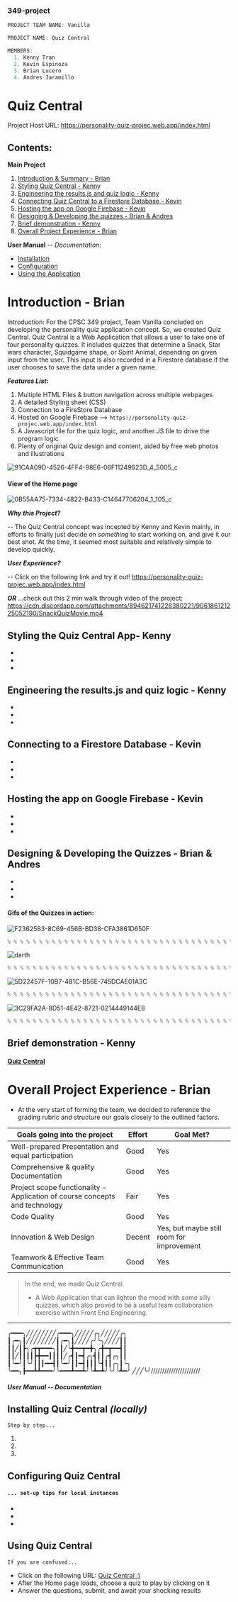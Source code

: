 ### 349-project

```cpp
PROJECT TEAM NAME: Vanilla

PROJECT NAME: Quiz Central

MEMBERS:
  1. Kenny Tran
  2. Kevin Espinoza
  3. Brian Lucero
  4. Andres Jaramillo
```

# Quiz Central

Project Host URL: https://personality-quiz-projec.web.app/index.html

## Contents:

**Main Project**
 1. [Introduction & Summary - Brian](https://github.com/ktranfullerton2000/349-project/blob/main/README.md#introduction---brian)
 2. [Styling Quiz Central - Kenny](https://github.com/ktranfullerton2000/349-project/blob/main/README.md#styling-the-quiz-central-app--kenny)
 3. [Engineering the results.js and quiz logic - Kenny](https://github.com/ktranfullerton2000/349-project/blob/main/README.md#engineering-the-resultsjs-and-quiz-logic---kenny)
 4. [Connecting Quiz Central to a Firestore Database - Kevin](https://github.com/ktranfullerton2000/349-project/blob/main/README.md#connecting-to-a-firestore-database---kevin)
 5. [Hosting the app on Google Firebase - Kevin](https://github.com/ktranfullerton2000/349-project/blob/main/README.md#hosting-the-app-on-google-firebase---kevin)
 6. [Designing & Developing the quizzes - Brian & Andres](https://github.com/ktranfullerton2000/349-project/blob/main/README.md#designing--developing-the-quizzes---brian--andres)
 7. [Brief demonstration - Kenny](https://github.com/ktranfullerton2000/349-project/blob/main/README.md#brief-demonstration---kenny)
 8. [Overall Project Experience - Brian](https://github.com/ktranfullerton2000/349-project/blob/main/README.md#overall-project-experience---brian)


**User Manual** -- *Documentation*:
 - [Installation](https://github.com/ktranfullerton2000/349-project/blob/main/README.md#installing-quiz-central)
 - [Configuration](https://github.com/ktranfullerton2000/349-project/blob/main/README.md#configuring-quiz-central)
 - [Using the Application](https://github.com/ktranfullerton2000/349-project/blob/main/README.md#using-quiz-cenrtal)


# Introduction - Brian

Introduction: For the CPSC 349 project, Team Vanilla concluded on developing the personality quiz application concept. So, we created Quiz Central. Quiz Central is a Web Application that allows a user to take one of four personality quizzes. It includes quizzes that determine a Snack, Star wars character, Squidgame shape, or Spirit Animal, depending on given input from the user. This input is also recorded in a Firestore database if the user chooses to save the data under a given name. 
  
  
***Features List:***
  1. Multiple HTML Files & button navigation across multiple webpages
  2. A detailed Styling sheet (CSS)
  3. Connection to a FireStore Database
  4. Hosted on Google Firebase --> `https://personality-quiz-projec.web.app/index.html`
  5. A Javascript file for the quiz logic, and another JS file to drive the program logic
  6. Plenty of original Quiz design and content, aided by free web photos and illustrations


![91CAA09D-4526-4FF4-98E6-06F11249623D_4_5005_c](https://user-images.githubusercontent.com/47013770/140549957-3a1ec779-9e60-4a13-80db-406eda0bd356.jpeg)


#### View of the Home page

![0B55AA75-7334-4822-B433-C14647706204_1_105_c](https://user-images.githubusercontent.com/47013770/140525289-4e97ccb6-e45e-4bf7-8d13-a8619dca8f81.jpeg)


***Why this Project?***

  -- The Quiz Central concept was incepted by Kenny and Kevin mainly, 
  in efforts to finally just decide on *something* to start working on, 
  and give it our best shot. At the time, it seemed most suitable and 
  relatively simple to develop quickly.


***User Experience?***

  -- Click on the following link and try it out! 
  https://personality-quiz-projec.web.app/index.html

  ***OR*** ...check out this 2 min walk through video of the project:
  https://cdn.discordapp.com/attachments/894621741228380221/906186121225052190/SnackQuizMovie.mp4


## Styling the Quiz Central App- Kenny
-
-
-

## Engineering the results.js and quiz logic - Kenny
-
-
-

## Connecting to a Firestore Database - Kevin
-
-
-

## Hosting the app on Google Firebase - Kevin
-
-
-

## Designing & Developing the Quizzes - Brian & Andres
-
-
-

#### Gifs of the Quizzes in action:

![F2362583-8C69-456B-BD38-CFA3861D650F](https://user-images.githubusercontent.com/47013770/140545948-37a28597-ba54-44c9-880b-4d3d9435a7d0.gif)

```python
% % % % % % % % % % % % % % % % % % % % % % % % % % % % % % % % % % % % % % % % % % % % % % % % % % % % % % % % % % % % 
```

![darth](https://user-images.githubusercontent.com/47013770/140548194-ac499826-ed34-49f3-a4bd-6ad102874130.gif)

```python
% % % % % % % % % % % % % % % % % % % % % % % % % % % % % % % % % % % % % % % % % % % % % % % % % % % % % % % % % % % % 
```

![5D22457F-10B7-481C-B56E-745DCAE01A3C](https://user-images.githubusercontent.com/47013770/140545983-51f09727-50f0-4429-8b65-0b426dbf01d2.gif)

```python
% % % % % % % % % % % % % % % % % % % % % % % % % % % % % % % % % % % % % % % % % % % % % % % % % % % % % % % % % % % % 
```

![3C29FA2A-8D51-4E42-8721-0214449144E8](https://user-images.githubusercontent.com/47013770/140545994-2744ea99-ce58-48ed-8b22-ba9783bc8957.gif)

```python
% % % % % % % % % % % % % % % % % % % % % % % % % % % % % % % % % % % % % % % % % % % % % % % % % % % % % % % % % % % % 
```

## Brief demonstration - Kenny


#### [Quiz Central](https://personality-quiz-projec.web.app/index.html)


# Overall Project Experience - Brian
 
- At the very start of forming the team, we decided to reference the grading rubric and structure our goals closely to the outlined factors.

Goals going into the project | Effort | Goal Met? 
---------------------------- | ------ | ---------
Well-prepared Presentation and equal participation | Good | Yes
Comprehensive & quality Documentation | Good | Yes
Project scope functionality - Application of course concepts and technology | Fair | Yes
Code Quality | Good | Yes
Innovation & Web Design | Decent | Yes, but maybe still room for improvement
Teamwork & Effective Team Communication | Good | Yes


> In the end, we made Quiz Central.
> 
> - A Web Application that can lighten the mood with some silly quizzes, which also proved to be a useful team collaboration exercise within Front End Engineering.


------------------------------------


╭━━━╮╱╱╱╱╱╱╱╱╭━━━╮╱╱╱╱╱╭╮╱╱╱╱╱╭╮
┃╭━╮┃╱╱╱╱╱╱╱╱┃╭━╮┃╱╱╱╱╭╯╰╮╱╱╱╱┃┃
┃┃╱┃┣╮╭┳┳━━━╮┃┃╱╰╋━━┳━╋╮╭╋━┳━━┫┃
┃┃╱┃┃┃┃┣╋━━┃┃┃┃╱╭┫┃━┫╭╮┫┃┃╭┫╭╮┃┃
┃╰━╯┃╰╯┃┃┃━━┫┃╰━╯┃┃━┫┃┃┃╰┫┃┃╭╮┃╰╮
╰━━╮┣━━┻┻━━━╯╰━━━┻━━┻╯╰┻━┻╯╰╯╰┻━╯
╱╱╱╰╯///////\///////////\////



#####  *User Manual* -- *Documentation*

## Installing Quiz Central *(locally)*
`Step by step...`
  
  1.
  2.
  3.
  
## Configuring Quiz Central
#### `... set-up tips for local instances`
-
-
-

## Using Quiz Central

`If you are confused...`

- Click on the following URL: [Quiz Central :)](https://personality-quiz-projec.web.app/index.html)
- After the Home page loads, choose a quiz to play by clicking on it
- Answer the questions, submit, and await your shocking results

